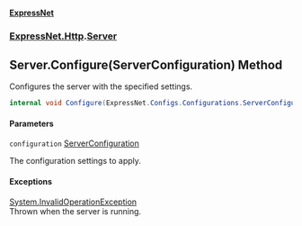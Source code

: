 #### [ExpressNet](ExpressNet.md 'ExpressNet')
### [ExpressNet.Http](ExpressNet.Http.md 'ExpressNet.Http').[Server](ExpressNet.Http.Server.md 'ExpressNet.Http.Server')

## Server.Configure(ServerConfiguration) Method

Configures the server with the specified settings.

```csharp
internal void Configure(ExpressNet.Configs.Configurations.ServerConfiguration configuration);
```
#### Parameters

<a name='ExpressNet.Http.Server.Configure(ExpressNet.Configs.Configurations.ServerConfiguration).configuration'></a>

`configuration` [ServerConfiguration](ExpressNet.Configs.Configurations.ServerConfiguration.md 'ExpressNet.Configs.Configurations.ServerConfiguration')

The configuration settings to apply.

#### Exceptions

[System.InvalidOperationException](https://docs.microsoft.com/en-us/dotnet/api/System.InvalidOperationException 'System.InvalidOperationException')  
Thrown when the server is running.